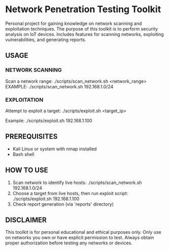 # Network Penetration Testing Toolkit

Personal project for gaining knowledge on network scanning and exploitation techniques. The purpose of this toolkit is to perform security analysis on IoT devices. Includes features for scanning networks, exploiting vulnerabilities, and generating reports.

## USAGE

### NETWORK SCANNING
Scan a network range:
./scripts/scan_network.sh <network_range>
EXAMPLE:
./scripts/scan_network.sh 192.168.1.0/24

### EXPLOITATION
Attempt to exploit a target:
./scripts/exploit.sh <target_ip>

Example:
./scripts/exploit.sh 192.168.1.100

## PREREQUISITES
- Kali Linux or system with nmap installed
- Bash shell

## HOW TO USE
1. Scan network to identify live hosts:
   ./scripts/scan_network.sh 192.168.1.0/24
2. Choose a target from live hosts, then run exploit script:
   ./scripts/exploit.sh 192.168.1.100
3. Check report generation (via 'reports' directory)

## DISCLAIMER
This toolkit is for personal educational and ethical purposes only. Only use on networks you own or have explicit permission to test. Always obtain proper authorization before testing any networks or devices.